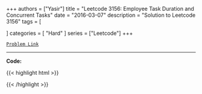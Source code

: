
+++
authors = ["Yasir"]
title = "Leetcode 3156: Employee Task Duration and Concurrent Tasks"
date = "2016-03-07"
description = "Solution to Leetcode 3156"
tags = [
    
]
categories = [
    "Hard"
]
series = ["Leetcode"]
+++



[`Problem Link`](https://leetcode.com/problems/employee-task-duration-and-concurrent-tasks/description/)

---

**Code:**

{{< highlight html >}}

{{< /highlight >}}

